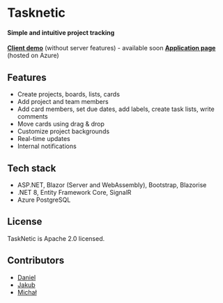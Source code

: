 # Tasknetic
#### Simple and intuitive project tracking

[**Client demo**]() (without server features) - available soon
[**Application page**](tasknetic.app) (hosted on Azure)

## Features

- Create projects, boards, lists, cards
- Add project and team members
- Add card members, set due dates, add labels, create task lists, write comments
- Move cards using drag & drop
- Customize project backgrounds
- Real-time updates
- Internal notifications

## Tech stack

- ASP.NET, Blazor (Server and WebAssembly), Bootstrap, Blazorise
- .NET 8, Entity Framework Core, SignalR
- Azure PostgreSQL

## License

TaskNetic is Apache 2.0 licensed.

## Contributors

- [Daniel](https://github.com/Regyu)
- [Jakub](https://github.com/SzczuruPL)
- [Michał](https://github.com/mperek108)

